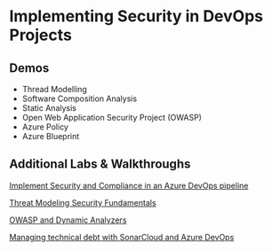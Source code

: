 # Implementing Security in DevOps Projects

## Demos

- Thread Modelling
- Software Composition Analysis 
- Static Analysis
- Open Web Application Security Project (OWASP)
- Azure Policy
- Azure Blueprint

## Additional Labs & Walkthroughs

[Implement Security and Compliance in an Azure DevOps pipeline](/Labs/AZ400_M18_Implement_Security_and_Compliance_in_an_Azure_DevOps_pipeline.md)

[Threat Modeling Security Fundamentals](https://docs.microsoft.com/en-us/learn/paths/tm-threat-modeling-fundamentals/)

[OWASP and Dynamic Analyzers](https://docs.microsoft.com/en-us/learn/modules/owasp-and-dynamic-analyzers/)

[Managing technical debt with SonarCloud and Azure DevOps](/Labs/AZ400_M19_Managing_technical_debt_with_SonarQube_and_Azure_DevOps.md)
